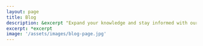 ```yaml
---
layout: page
title: Blog
description: &excerpt "Expand your knowledge and stay informed with our engaging blog posts"
excerpt: *excerpt
image: '/assets/images/blog-page.jpg'
---
```


